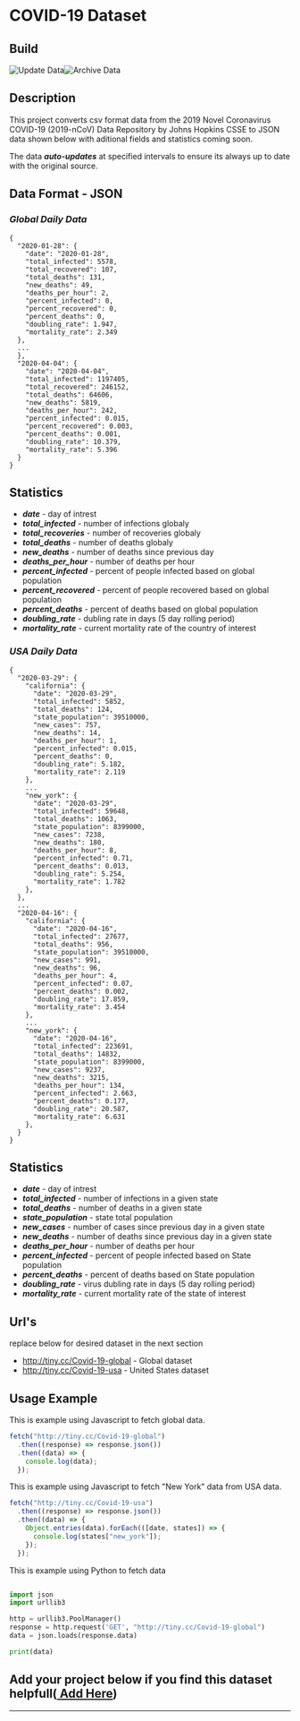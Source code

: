 # COVID-19 Dataset

## **Build**

![Update Data](https://github.com/TuTomasz/Covid19-Dataset/workflows/Update%20Data/badge.svg)![Archive Data](https://github.com/TuTomasz/Covid19-Dataset/workflows/Archive%20Data/badge.svg)

## **Description**

This project converts csv format data from the 2019 Novel Coronavirus COVID-19 (2019-nCoV) Data Repository by Johns Hopkins CSSE to JSON data shown below with aditional fields and statistics coming soon.

The data **_auto-updates_** at specified intervals to ensure its always up to date with the original source.

## **Data Format - JSON**

### **_Global Daily Data_**

```YML
{
  "2020-01-28": {
    "date": "2020-01-28",
    "total_infected": 5578,
    "total_recovered": 107,
    "total_deaths": 131,
    "new_deaths": 49,
    "deaths_per_hour": 2,
    "percent_infected": 0,
    "percent_recovered": 0,
    "percent_deaths": 0,
    "doubling_rate": 1.947,
    "mortality_rate": 2.349
  },
  ...
  },
  "2020-04-04": {
    "date": "2020-04-04",
    "total_infected": 1197405,
    "total_recovered": 246152,
    "total_deaths": 64606,
    "new_deaths": 5819,
    "deaths_per_hour": 242,
    "percent_infected": 0.015,
    "percent_recovered": 0.003,
    "percent_deaths": 0.001,
    "doubling_rate": 10.379,
    "mortality_rate": 5.396
  }
}
```

## **Statistics**

- **_date_** - day of intrest
- **_total_infected_** - number of infections globaly
- **_total_recoveries_** - number of recoveries globaly
- **_total_deaths_** - number of deaths globaly
- **_new_deaths_** - number of deaths since previous day
- **_deaths_per_hour_** - number of deaths per hour
- **_percent_infected_** - percent of people infected based on global population
- **_percent_recovered_** - percent of people recovered based on global population
- **_percent_deaths_** - percent of deaths based on global population
- **_doubling_rate_** - dubling rate in days (5 day rolling period)
- **_mortality_rate_** - current mortality rate of the country of interest

### **_USA Daily Data_**

```YML
{
  "2020-03-29": {
    "california": {
      "date": "2020-03-29",
      "total_infected": 5852,
      "total_deaths": 124,
      "state_population": 39510000,
      "new_cases": 757,
      "new_deaths": 14,
      "deaths_per_hour": 1,
      "percent_infected": 0.015,
      "percent_deaths": 0,
      "doubling_rate": 5.182,
      "mortality_rate": 2.119
    },
    ...
    "new_york": {
      "date": "2020-03-29",
      "total_infected": 59648,
      "total_deaths": 1063,
      "state_population": 8399000,
      "new_cases": 7238,
      "new_deaths": 180,
      "deaths_per_hour": 8,
      "percent_infected": 0.71,
      "percent_deaths": 0.013,
      "doubling_rate": 5.254,
      "mortality_rate": 1.782
    },
  },
  ...
  "2020-04-16": {
    "california": {
      "date": "2020-04-16",
      "total_infected": 27677,
      "total_deaths": 956,
      "state_population": 39510000,
      "new_cases": 991,
      "new_deaths": 96,
      "deaths_per_hour": 4,
      "percent_infected": 0.07,
      "percent_deaths": 0.002,
      "doubling_rate": 17.859,
      "mortality_rate": 3.454
    },
    ...
    "new_york": {
      "date": "2020-04-16",
      "total_infected": 223691,
      "total_deaths": 14832,
      "state_population": 8399000,
      "new_cases": 9237,
      "new_deaths": 3215,
      "deaths_per_hour": 134,
      "percent_infected": 2.663,
      "percent_deaths": 0.177,
      "doubling_rate": 20.587,
      "mortality_rate": 6.631
    },
  }
}
```

## **Statistics**

- **_date_** - day of intrest
- **_total_infected_** - number of infections in a given state
- **_total_deaths_** - number of deaths in a given state
- **_state_population_** - state total population
- **_new_cases_** - number of cases since previous day in a given state
- **_new_deaths_** - number of deaths since previous day in a given state
- **_deaths_per_hour_** - number of deaths per hour
- **_percent_infected_** - percent of people infected based on State population
- **_percent_deaths_** - percent of deaths based on State population
- **_doubling_rate_** - virus dubling rate in days (5 day rolling period)
- **_mortality_rate_** - current mortality rate of the state of interest

## **Url's**

replace below for desired dataset in the next section

- http://tiny.cc/Covid-19-global - Global dataset
- http://tiny.cc/Covid-19-usa - United States dataset

## **Usage Example**

This is example using Javascript to fetch global data.

```javascript
fetch("http://tiny.cc/Covid-19-global")
  .then((response) => response.json())
  .then((data) => {
    console.log(data);
  });
```

This is example using Javascript to fetch "New York" data from USA data.

```javascript
fetch("http://tiny.cc/Covid-19-usa")
  .then((response) => response.json())
  .then((data) => {
    Object.entries(data).forEach(([date, states]) => {
      console.log(states["new_york"]);
    });
  });
```

This is example using Python to fetch data

```python

import json
import urllib3

http = urllib3.PoolManager()
response = http.request('GET', "http://tiny.cc/Covid-19-global")
data = json.loads(response.data)

print(data)

```

## Add your project below if you find this dataset helpfull([ Add Here](https://github.com/TuTomasz/Covid19-API/edit/master/README.md))

---
